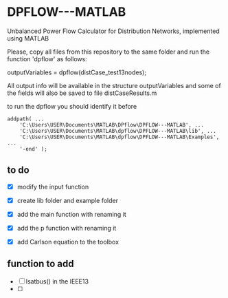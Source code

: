 # DPFLOW---MATLAB
Unbalanced Power Flow Calculator for Distribution Networks, implemented using MATLAB

Please, copy all files from this repository to the same folder and run the function 'dpflow' as follows:

outputVariables = dpflow(distCase_test13nodes);

All output info will be available in the structure outputVariables and some of the fields will also be saved to file distCaseResults.m


to run the dpflow you should identify it before 

    addpath( ...
        'C:\Users\USER\Documents\MATLAB\DPflow\DPFLOW---MATLAB', ...
        'C:\Users\USER\Documents\MATLAB\dpflow\DPFLOW---MATLAB\lib', ...
        'C:\Users\USER\Documents\MATLAB\dpflow\DPFLOW---MATLAB\Examples', ...
        '-end' );

## to do
- [x] modify the input function
- [x] create lib folder and example folder
- [x] add the main function with renaming it
- [x] add the p function with renaming it 
- [x] add Carlson equation to the toolbox 


## function to add

- [ ] lsatbus() in the IEEE13 
- [ ] 